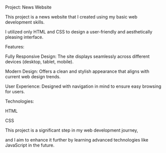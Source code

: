 Project: News Website

This project is a news website that I created using my basic web development skills. 

I utilized only HTML and CSS to design a user-friendly and aesthetically pleasing interface.

Features:

Fully Responsive Design: The site displays seamlessly across different devices (desktop, tablet, mobile).

Modern Design: Offers a clean and stylish appearance that aligns with current web design trends.

User Experience: Designed with navigation in mind to ensure easy browsing for users.

Technologies:

HTML

CSS

This project is a significant step in my web development journey, 

and I aim to enhance it further by learning advanced technologies like JavaScript in the future.
